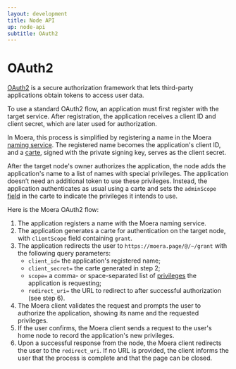 ```yaml
---
layout: development
title: Node API
up: node-api
subtitle: OAuth2
---
```


# OAuth2

[OAuth2][1] is a secure authorization framework that lets third-party
applications obtain tokens to access user data.

To use a standard OAuth2 flow, an application must first register with the
target service. After registration, the application receives a client ID and
client secret, which are later used for authorization.

In Moera, this process is simplified by registering a name in the Moera [naming
service][2]. The registered name becomes the application's client ID, and
a [carte][3], signed with the private signing key, serves as the client secret.

After the target node's owner authorizes the application, the node adds the
application's name to a list of names with special privileges. The application
doesn’t need an additional token to use these privileges. Instead, the
application authenticates as usual using a carte and sets the `adminScope`
[field][4] in the carte to indicate the privileges it intends to use.

Here is the Moera OAuth2 flow:

1. The application registers a name with the Moera naming service.
2. The application generates a carte for authentication on the target node,
   with `clientScope` field containing `grant`.
3. The application redirects the user to `https://moera.page/@/~/grant` with
   the following query parameters:
   * `client_id=` the application's registered name;
   * `client_secret=` the carte generated in step 2;
   * `scope=` a comma- or space-separated list of [privileges][5]
     the application is requesting;
   * `redirect_uri=` the URL to redirect to after successful authorization
     (see step 6).
4. The Moera client validates the request and prompts the user to authorize
   the application, showing its name and the requested privileges.
5. If the user confirms, the Moera client sends a request to the user's home
   node to record the application's new privileges.
6. Upon a successful response from the node, the Moera client redirects the user
   to the `redirect_uri`. If no URL is provided, the client informs the user
   that the process is complete and that the page can be closed.

[1]: https://oauth.net/2/
[2]: /overview/naming.html
[3]: authentication.html#carte
[4]: fingerprints.html#Carte
[5]: requests.html#Scope